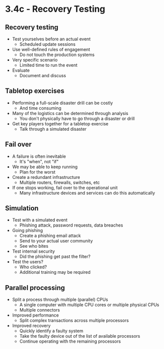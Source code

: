 # 3.4c - Recovery Testing
## Recovery testing
- Test yourselves before an actual event
	- Scheduled update sessions
- Use well-defined rules of engagement
	- Do not touch the production systems
- Very specific scenario
	- Limited time to run the event
- Evaluate
	- Document and discuss
## Tabletop exercises
- Performing a full-scale disaster drill can be costly
	- And time consuming
- Many of the logistics can be determined through analysis
	- You don't physically have to go through a disaster or drill
- Get key players together for a tabletop exercise
	- Talk through a simulated disaster
## Fail over
- A failure is often inevitable
	- It's "when", not "if"
- We may be able to keep running
	- Plan for the worst
- Create a redundant infrastructure
	- Multiple routers, firewalls, switches, etc
- If one stops working, fail over to the operational unit
	- Many infrastructure devices and services can do this automatically
## Simulation
- Test with a simulated event
	- Phishing attack, password requests, data breaches
- Going phishing
	- Create a phishing email attack
	- Send to your actual user community
	- See who bites
- Test internal security
	- Did the phishing get past the filter?
- Test the users?
	- Who clicked?
	- Additional training may be required
## Parallel processing
- Split a process through multiple (parallel) CPUs
	- A single computer with multiple CPU cores or multiple physical CPUs
	- Multiple connectors
- Improved performance
	- Split complex transactions across multiple processors
- Improved recovery
	- Quickly identify a faulty system
	- Take the faulty device out of the list of available processors
	- Continue operating with the remaining processors